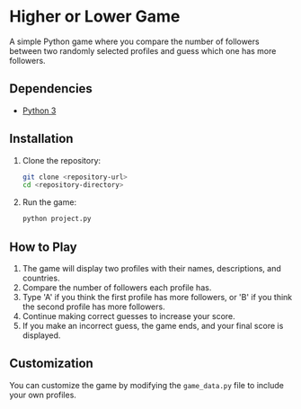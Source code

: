 # Higher or Lower Game

A simple Python game where you compare the number of followers between two randomly selected profiles and guess which one has more followers.

## Dependencies

- [Python 3](https://www.python.org/downloads/)

## Installation

1. Clone the repository:

   ```bash
   git clone <repository-url>
   cd <repository-directory>
   
2. Run the game:

   ```bash
   python project.py

## How to Play

1. The game will display two profiles with their names, descriptions, and countries.
2. Compare the number of followers each profile has.
3. Type 'A' if you think the first profile has more followers, or 'B' if you think the second profile has more followers.
4. Continue making correct guesses to increase your score.
5. If you make an incorrect guess, the game ends, and your final score is displayed.

## Customization

You can customize the game by modifying the `game_data.py` file to include your own profiles.
